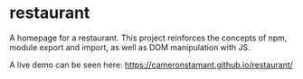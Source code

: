 # restaurant
A homepage for a restaurant. This project reinforces the concepts of npm, module export and import, as well as DOM manipulation with JS.

A live demo can be seen here: https://cameronstamant.github.io/restaurant/

